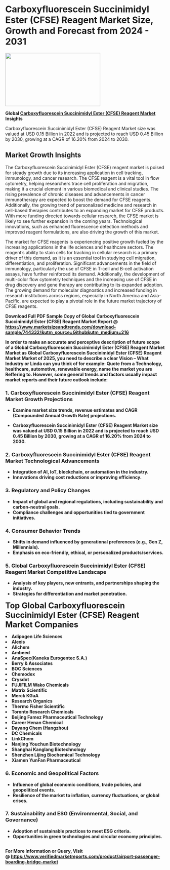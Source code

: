 <H1>Carboxyfluorescein Succinimidyl Ester (CFSE) Reagent Market Size, Growth and Forecast from 2024 - 2031</H1><img class="aligncenter size-medium wp-image-584254" src="https://thirdeyenews.in/wp-content/uploads/2024/09/Global-Market-Research-300x168.jpeg" alt="" width="300" height="168" /><p><strong>Global&nbsp;<a href="https://www.marketsizeandtrends.com/download-sample/744332/&amp;utm_source=Github&utm_medium=216">Carboxyfluorescein Succinimidyl Ester (CFSE) Reagent Market</a> Insights</strong></p><p>Carboxyfluorescein Succinimidyl Ester (CFSE) Reagent Market size was valued at USD 0.15 Billion in 2022 and is projected to reach USD 0.45 Billion by 2030, growing at a CAGR of 16.20% from 2024 to 2030.</p><p><h2>Market Growth Insights</h2> <p>The Carboxyfluorescein Succinimidyl Ester (CFSE) reagent market is poised for steady growth due to its increasing application in cell tracking, immunology, and cancer research. The CFSE reagent is a vital tool in flow cytometry, helping researchers trace cell proliferation and migration, making it a crucial element in various biomedical and clinical studies. The rising prevalence of chronic diseases and advancements in cancer immunotherapy are expected to boost the demand for CFSE reagents. Additionally, the growing trend of personalized medicine and research in cell-based therapies contributes to an expanding market for CFSE products. With more funding directed towards cellular research, the CFSE market is likely to see further expansion in the coming years. Technological innovations, such as enhanced fluorescence detection methods and improved reagent formulations, are also driving the growth of this market.</p> <p><strong></strong></p> <p>The market for CFSE reagents is experiencing positive growth fueled by the increasing applications in the life sciences and healthcare sectors. The reagent’s ability to stain cells for tracking in cellular research is a primary driver of this demand, as it is an essential tool in studying cell migration, differentiation, and proliferation. Significant advancements in the field of immunology, particularly the use of CFSE in T-cell and B-cell activation assays, have further reinforced its demand. Additionally, the development of multi-color flow cytometry techniques and the increasing use of CFSE in drug discovery and gene therapy are contributing to its expanded adoption. The growing demand for molecular diagnostics and increased funding in research institutions across regions, especially in North America and Asia-Pacific, are expected to play a pivotal role in the future market trajectory of CFSE reagents.</p> <p><strong></p><p><span class=""><strong>Download Full PDF Sample Copy of Global Carboxyfluorescein Succinimidyl Ester (CFSE) Reagent Market Report</strong> @ <a href="https://www.marketsizeandtrends.com/download-sample/744332/&amp;utm_source=Github&utm_medium=216" target="_blank">https://www.marketsizeandtrends.com/download-sample/744332/&amp;utm_source=Github&utm_medium=216</a></span></p><p>In order to make an accurate and perceptive description of future scope of a Global&nbsp;Carboxyfluorescein Succinimidyl Ester (CFSE) Reagent Market Market as Global&nbsp;Carboxyfluorescein Succinimidyl Ester (CFSE) Reagent Market Market of 2025, you need to describe a clear Vision &ndash; What Industry or Linda can you think of for example: Quote from a Technology, healthcare, automotive, renewable energy, name the market you are Reffering to. However, some general trends and factors usually impact market reports and their future outlook include:</p><h3>1.&nbsp;<strong>Carboxyfluorescein Succinimidyl Ester (CFSE) Reagent Market Growth Projections</strong></h3><ul><li>Examine market size trends, revenue estimates and CAGR (Compounded Annual Growth Rate) projections.</li><li><p>Carboxyfluorescein Succinimidyl Ester (CFSE) Reagent Market size was valued at USD 0.15 Billion in 2022 and is projected to reach USD 0.45 Billion by 2030, growing at a CAGR of 16.20% from 2024 to 2030.</p></li></ul><h3>2.&nbsp;<strong>Carboxyfluorescein Succinimidyl Ester (CFSE) Reagent Market Technological Advancements</strong></h3><ul><li>Integration of AI, IoT, blockchain, or automation in the industry.</li><li>Innovations driving cost reductions or improving efficiency.</li></ul><h3>3.&nbsp;<strong>Regulatory and Policy Changes</strong></h3><ul><li>Impact of global and regional regulations, including sustainability and carbon-neutral goals.</li><li>Compliance challenges and opportunities tied to government initiatives.</li></ul><h3>4.&nbsp;<strong>Consumer Behavior Trends</strong></h3><ul><li>Shifts in demand influenced by generational preferences (e.g., Gen Z, Millennials).</li><li>Emphasis on eco-friendly, ethical, or personalized products/services.</li></ul><h3>5.&nbsp;<strong>Global Carboxyfluorescein Succinimidyl Ester (CFSE) Reagent Market Competitive Landscape</strong></h3><ul><li>Analysis of key players, new entrants, and partnerships shaping the industry.</li><li>Strategies for differentiation and market penetration.</li></ul><p data-pm-slice="1 1 []"><span style="color: inherit; font-family: inherit; font-size: 25px;">Top Global Carboxyfluorescein Succinimidyl Ester (CFSE) Reagent Market Companies</span></p><div class="" data-test-id=""><p><li>Adipogen Life Sciences</li><li> Alexis</li><li> Alichem</li><li> Ambeed</li><li> AnaSpec(Kaneka Eurogentec S.A.)</li><li> Berry & Associates</li><li> BOC Sciences</li><li> Chemodex</li><li> Crysdot</li><li> FUJIFILM Wako Chemicals</li><li> Matrix Scientific</li><li> Merck KGaA</li><li> Research Organics</li><li> Thermo Fisher Scientific</li><li> Toronto Research Chemicals</li><li> Beijing Famez Pharmaceutical Technology</li><li> Career Henan Chemical</li><li> Dayang Chem (Hangzhou)</li><li> DC Chemicals</li><li> LinkChem</li><li> Nanjing Youchun Biotechnology</li><li> Shanghai Kanglang Biotechnology</li><li> Shenzhen Lijing Biochemical Technology</li><li> Xiamen YunFan Pharmaceutical</li></p></div><h3>6.&nbsp;<strong>Economic and Geopolitical Factors</strong></h3><ul><li>Influence of global economic conditions, trade policies, and geopolitical events.</li><li>Resilience of the market to inflation, currency fluctuations, or global crises.</li></ul><h3>7.&nbsp;<strong>Sustainability and ESG (Environmental, Social, and Governance)</strong></h3><ul><li>Adoption of sustainable practices to meet ESG criteria.</li><li>Opportunities in green technologies and circular economy principles.</li></ul><h2><strong style="font-size: 14px;">For More Information or Query, Visit @&nbsp;</strong><a style="background-color: #ffffff; font-size: 14px;" href="https://www.marketsizeandtrends.com/report/carboxyfluorescein-succinimidyl-ester-cfse-reagent-market/" target="_blank">https://www.verifiedmarketreports.com/product/airport-passenger-boarding-bridge-market</a></h2>
